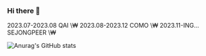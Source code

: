 ### Hi there 👋

2023.07-2023.08 QAI \₩
2023.08-2023.12 COMO \₩
2023.11-ING...  SEJONGPEER \₩

 ![Anurag's GitHub stats](https://github-readme-stats.vercel.app/api?username=kimjuyoung99&show_icons=true&theme=radical)
<!--
**kimjuyoung99/kimjuyoung99** is a ✨ _special_ ✨ repository because its `README.md` (this file) appears on your GitHub profile.

Here are some ideas to get you started:
<div>
2023.07-2023.08 QAI
2023.08-2023.12 COMO
2023.11-ING...  SEJONGPEER
</div>

- 🔭 I’m currently working on ...
- 🌱 I’m currently learning ...
- 👯 I’m looking to collaborate on ...
- 🤔 I’m looking for help with ...
- 💬 Ask me about ...
- 📫 How to reach me: ...
- 😄 Pronouns: ...
- ⚡ Fun fact: ...
-->
